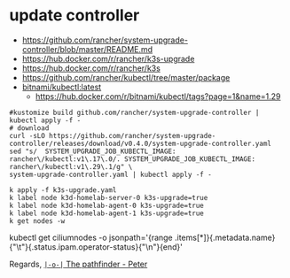 # update controller

- https://github.com/rancher/system-upgrade-controller/blob/master/README.md
- https://hub.docker.com/r/rancher/k3s-upgrade
- https://hub.docker.com/r/rancher/k3s
- https://github.com/rancher/kubectl/tree/master/package
- [bitnami/kubectl:latest](https://github.com/bitnami/containers/tree/main/bitnami/kubectl)
  - https://hub.docker.com/r/bitnami/kubectl/tags?page=1&name=1.29

```shell
#kustomize build github.com/rancher/system-upgrade-controller | kubectl apply -f - 
# download
curl -sLO https://github.com/rancher/system-upgrade-controller/releases/download/v0.4.0/system-upgrade-controller.yaml
sed "s/  SYSTEM_UPGRADE_JOB_KUBECTL_IMAGE: rancher\/kubectl:v1\.17\.0/. SYSTEM_UPGRADE_JOB_KUBECTL_IMAGE: rancher\/kubectl:v1\.29\.1/g" \
system-upgrade-controller.yaml | kubectl apply -f -

```

```shell
k apply -f k3s-upgrade.yaml
k label node k3d-homelab-server-0 k3s-upgrade=true
k label node k3d-homelab-agent-0 k3s-upgrade=true
k label node k3d-homelab-agent-1 k3s-upgrade=true
k get nodes -w
```

kubectl get ciliumnodes -o jsonpath='{range .items[*]}{.metadata.name}{"\t"}{.status.ipam.operator-status}{"\n"}{end}'


Regards,
[`|-o-|` The pathfinder - Peter](mailto://peter.rossbach@bee42.com)